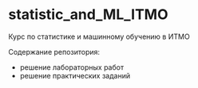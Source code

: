 # statistic_and_ML_ITMO
Курс по статистике и машинному обучению в ИТМО

Содержание репозитория: 

- решение лабораторных работ
- решение практических заданий
